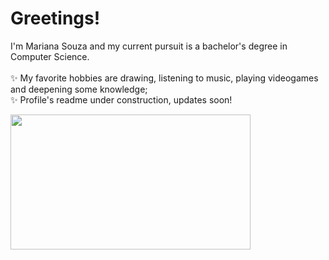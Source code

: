 <h1>Greetings!</h1>
<p>
I'm Mariana Souza and my current pursuit is a bachelor's degree in Computer Science.
<br><br> ✨ My favorite hobbies are drawing, listening to music, playing videogames and deepening some knowledge;
<br> ✨ Profile's readme under construction, updates soon!
</p>
<img src="https://github.com/caperongo/aesthetics/blob/c7802c74419f5fb7833cdcf19d60ab51303f51e0/for_readme_profile/pikuniku.gif" width="384" height="216"/>
<!--
- 🔭 I’m currently working on ...
- 🌱 I’m currently learning ...
- 👯 I’m looking to collaborate on ...
- 🤔 I’m looking for help with ...
- 💬 Ask me about ...
- 📫 How to reach me: ...
- 😄 Pronouns: ...
- ⚡ Fun fact: ...
-->
